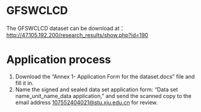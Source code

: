# GFSWCLCD
The GFSWCLCD dataset can be download at：http://47.105.192.200/research_results/show.php?id=190
# Application process
1. Download the “Annex 1- Application Form for the dataset.docs” file and fill it in.
2. Name the signed and sealed data set application form: “Data set name_unit_name_data application,” and send the scanned copy to the email address 107552404021@stu.xju.edu.cn for review.
